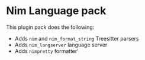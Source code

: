 # Nim Language pack

This plugin pack does the following:

- Adds `nim` and `nim_format_string` Treesitter parsers
- Adds `nim_langserver` language server
- Adds `nimpretty` formatter'

<!-- vim: set ft=markdown: -->